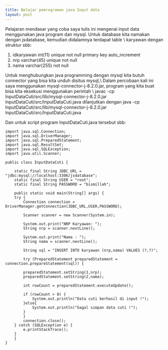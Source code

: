 ```yaml
---
title: Belajar pemrograman java Input data
layout: post
---
```


Pelajaran mendasar yang coba saya tulis ini mengenai input data menggunakan java program dan mysql. Untuk database kita namakan dengan jsdatabase, kemudian didalamnya terdapat table \\
karyawan dengan struktur sbb:
1. idkaryawan int(11) unique not null primary key auto_increment
2. nrp varchar(45) unique not null 
3. nama varchar(255) not null

Untuk menghubungkan java programming dengan mysql kita butuh connector yang bisa kita unduh disitus mysql,\\
Dalam percobaan kali ini saya menggunakan mysql-connector-j-8.2.0.jar, program yang kita buat bisa kita eksekusi menggunakan perintah \\
javac -cp InputDataCuti/src/lib/mysql-connector-j-8.2.0.jar InputDataCuti/src/InputDataCuti.java dilanjutkan dengan java -cp InputDataCuti/src/lib/mysql-connector-j-8.2.0.jar InputDataCuti/src/InputDataCuti.java

Dan untuk script program InputDataCuti.java tersebut sbb:

~~~~~~
import java.sql.Connection;
import java.sql.DriverManager;
import java.sql.PreparedStatement;
import java.sql.ResultSet;
import java.sql.SQLException;
import java.util.Scanner;

public class InputDataCuti {

    static final String JDBC_URL = "jdbc:mysql://localhost:3306/jsdatabase";
    static final String USER = "root";
    static final String PASSWORD = "bismillah";

    public static void main(String[] args) {
	try {
	    Connection connection = DriverManager.getConnection(JDBC_URL,USER,PASSWORD);

	    Scanner scanner = new Scanner(System.in);

	    System.out.print("NRP Karyawan: ");
	    String nrp = scanner.nextLine();

	    System.out.print("Nama : ");
	    String nama = scanner.nextLine();

	    String sql = "INSERT INTO karyawan (nrp,nama) VALUES (?,?)";

	    try (PreparedStatement preparedStatement = connection.prepareStatement(sql)) {
		
		preparedStatement.setString(1,nrp);
		preparedStatement.setString(2,nama);

		int rowCount = preparedStatement.executeUpdate();

		if (rowCount > 0) {
		    System.out.println("Data cuti berhasil di input !");
		}else{
		    System.out.println("Gagal simpan data cuti !");
		}
	    }
	    connection.close();
	} catch (SQLException e) {
	    e.printStackTrace();
	}
    }
}
~~~~~~~~~~~~~~~~~~~~~~~~~~
